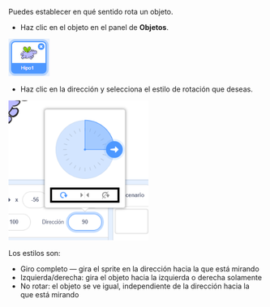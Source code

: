 Puedes establecer en qué sentido rota un objeto.

- Haz clic en el objeto en el panel de **Objetos**.

![objeto resaltado](images/click-sprite.png)

- Haz clic en la dirección y selecciona el estilo de rotación que deseas.

![Estilo de rotación diferente](images/rotation-style.png)

Los estilos son:

- Giro completo — gira el sprite en la dirección hacia la que está mirando
- Izquierda/derecha: gira el objeto hacia la izquierda o derecha solamente
- No rotar: el objeto se ve igual, independiente de la dirección hacia la que está mirando